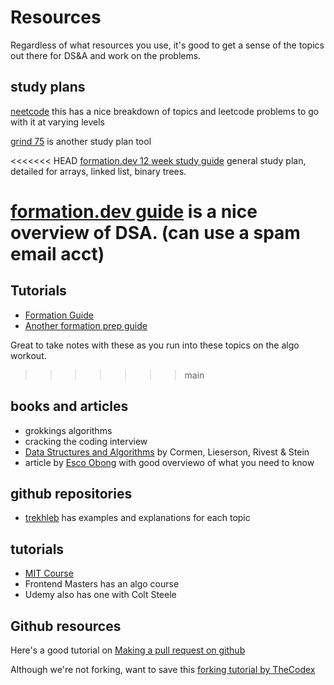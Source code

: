 # Resources
Regardless of what resources you use, it's good to get a sense of the topics out there for DS&A and work on the problems. 

## study plans
[neetcode](https://neetcode.io) this has a nice breakdown of topics and leetcode problems to go with it at varying levels

[grind 75](https://www.techinterviewhandbook.org/grind75?weeks=26&hours=1&difficulty=Easy) is another study plan tool

<<<<<<< HEAD
[formation.dev 12 week study guide](https://coda.io/d/Formation-Prep-Guides_dLgfv6zUM1C/Algorithms_su-aZ#_luuch) general study plan, detailed for arrays, linked list, binary trees.

[formation.dev guide](https://formation.dev/guide/) is a nice overview of DSA. (can use a spam email acct)
=======
## Tutorials
- [Formation Guide](https://formation.dev/guide/)
- [Another formation prep guide](https://coda.io/d/Formation-Prep-Guides_dLgfv6zUM1C/Web-Frontend_suAGa#_lu8ML)


Great to take notes with these as you run into these topics on the algo workout.
>>>>>>> main

## books and articles
- grokkings algorithms 
- cracking the coding interview
- [Data Structures and Algorithms](https://edutechlearners.com/download/Introduction_to_algorithms-3rd%20Edition.pdf) by Cormen, Lieserson, Rivest & Stein
- article by [Esco Obong](https://medium.com/swlh/how-to-study-for-data-structures-and-algorithms-interviews-at-faang-65043e00b5df) with good overviewo of what you need to know

## github repositories
- [trekhleb](https://github.com/trekhleb/javascript-algorithms) has examples and explanations for each topic

## tutorials
- [MIT Course](https://medium.com/swlh/how-to-study-for-data-structures-and-algorithms-interviews-at-faang-65043e00b5df)
- Frontend Masters has an algo course
- Udemy also has one with Colt Steele

## Github resources
Here's a good tutorial on [Making a pull request on github](https://docs.github.com/en/get-started/quickstart/contributing-to-projects)

Although we're not forking, want to save this [forking tutorial by TheCodex](https://www.youtube.com/watch?v=nT8KGYVurIU)


